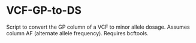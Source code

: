 # VCF-GP-to-DS
Script to convert the GP column of a VCF to minor allele dosage. Assumes column AF (alternate allele frequency). Requires bcftools.
